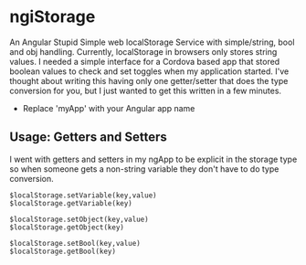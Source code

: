 ngiStorage
==========

An Angular Stupid Simple web localStorage Service with simple/string, bool and obj handling. Currently, localStorage in browsers only stores string values. I needed a simple interface for a Cordova based app that stored boolean values to check and set toggles when my application started. I've thought about writing this having only one getter/setter that does the type conversion for you, but I just wanted to get this written in a few minutes.

* Replace 'myApp' with your Angular app name

Usage: Getters and Setters
-------------

I went with getters and setters in my ngApp to be explicit in the storage type so when someone gets a non-string variable they don't have to do type conversion. 

    $localStorage.setVariable(key,value)
    $localStorage.getVariable(key)
    
    $localStorage.setObject(key,value)
    $localStorage.getObject(key)

    $localStorage.setBool(key,value)
    $localStorage.getBool(key)